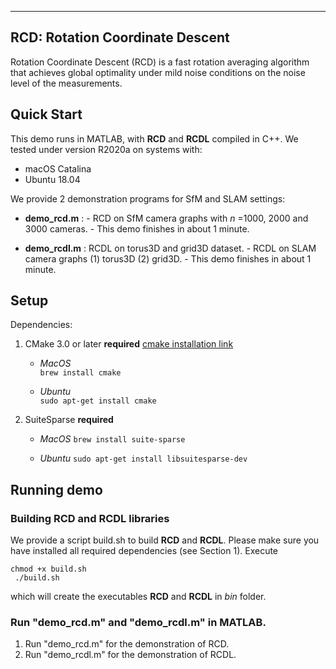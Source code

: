 -------------
**RCD: Rotation Coordinate Descent**
-------------

Rotation Coordinate Descent (RCD) is a fast rotation averaging algorithm that achieves global optimality under mild noise conditions on the noise level of the measurements.

## Quick Start
This demo runs in MATLAB, with **RCD** and **RCDL** compiled in C++.
We tested under version R2020a on systems with:
- macOS Catalina
- Ubuntu 18.04

We provide 2 demonstration programs for SfM and SLAM settings:
- **demo_rcd.m** :
      - RCD on SfM camera graphs with *n* =1000, 2000 and 3000 cameras.
      - This demo finishes in about 1 minute.

- **demo_rcdl.m** : RCDL on torus3D and grid3D dataset.
      - RCDL on SLAM camera graphs (1) torus3D (2) grid3D.
      - This demo finishes in about 1 minute.

## Setup ##
Dependencies:
   1. CMake 3.0 or later **required** [cmake installation link](https://cmake.org/install/)
      - *MacOS*   
      ```brew install cmake```

      - *Ubuntu*  
      ```sudo apt-get install cmake```

   2. SuiteSparse **required**
      - *MacOS*
        ```brew install suite-sparse```

      - *Ubuntu*
        ```sudo apt-get install libsuitesparse-dev```


## Running demo ##

### Building RCD and RCDL libraries
 We provide a script build.sh to build **RCD** and **RCDL**.
   Please make sure you have installed all required dependencies (see Section 1).
   Execute
   ``` 
   chmod +x build.sh
    ./build.sh
   ```
   which will create the executables **RCD** and **RCDL** in *bin* folder.

### Run "demo_rcd.m" and "demo_rcdl.m" in MATLAB.

1. Run "demo_rcd.m" for the demonstration of RCD.
2. Run "demo_rcdl.m" for the demonstration of RCDL.
